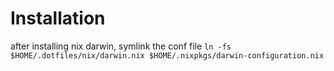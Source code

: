 # Installation

after installing nix darwin, symlink the conf file
`ln -fs $HOME/.dotfiles/nix/darwin.nix $HOME/.nixpkgs/darwin-configuration.nix`
